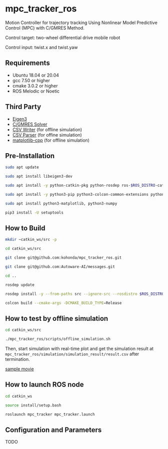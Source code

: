 # mpc_tracker_ros
Motion Controller for trajectory tracking Using Nonlinear Model Predictive Control (MPC) with C/GMRES Method.

Control target: two-wheel differential drive mobile robot

Control input: twist.x and twist.yaw

## Requirements

- Ubuntu 18.04 or 20.04
- gcc 7.50 or higher
- cmake 3.0.2 or higher
- ROS Melodic or Noetic



## Third Party

- [Eigen3](https://eigen.tuxfamily.org/index.php?title=Main_Page)
- [C/GMRES Solver](https://github.com/mayataka/autogenu-jupyter)
- [CSV Writer](https://github.com/al-eax/CSVWriter) (for offline simulation)
- [CSV Parser](https://github.com/d99kris/rapidcsv) (for offine simulation)
- [matplotlib-cpp](https://github.com/lava/matplotlib-cpp) (for offline simulation)



## Pre-Installation

```bash
sudo apt update

sudo apt install libeigen3-dev

sudo apt install -y python-catkin-pkg python-rosdep ros-$ROS_DISTRO-catkin

sudo apt install -y python3-pip python3-colcon-common-extensions python3-setuptools python3-vcstool

sudo apt install python3-matplotlib, python3-numpy

pip3 install -U setuptools
```



## How to Build

```bash
mkdir ~catkin_ws/src -p

cd catkin_ws/src

git clone git@github.com:kohonda/mpc_tracker_ros.git

git clone git@github.com:Autoware-AI/messages.git

cd ..

rosdep update

rosdep install -y --from-paths src --ignore-src --rosdistro $ROS_DISTRO

colcon build --cmake-args -DCMAKE_BUILD_TYPE=Release 
```



## How to test by offline simulation

```bash
cd catkin_ws/src

./mpc_tracker_ros/scripts/offline_simulation.sh
```

Then, start simulation with real-time plot and get the simulation result at `mpc_tracker_ros/simulation/simulation_result/result.csv` after termination.

[sample movie](movie/sinwave05.gif)



## How to launch ROS node

```bash
cd catkin_ws

source install/setup.bash

roslaunch mpc_tracker mpc_tracker.launch
```



## Configuration and Parameters

TODO
